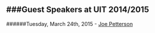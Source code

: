 ###Guest Speakers at UIT 2014/2015
---

######Tuesday, March 24th, 2015 - [Joe Petterson](jeff-petterson.md)
